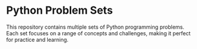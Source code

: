 # Python Problem Sets

This repository contains multiple sets of Python programming problems. Each set focuses on a range of concepts and challenges, making it perfect for practice and learning.
